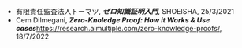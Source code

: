 - 有限責任監査法人トーマツ, ***ぜロ知識証明入門***, SHOEISHA, 25/3/2021 
- Cem Dilmegani, ***Zero-Knoledge Proof: How it Works & Use cases***https://research.aimultiple.com/zero-knowledge-proofs/, 18/7/2022

